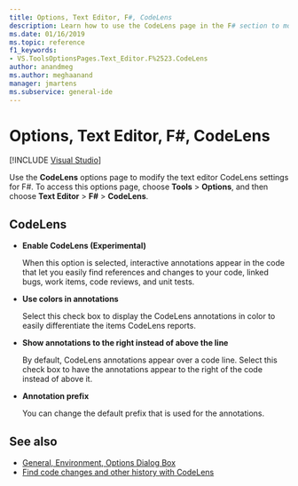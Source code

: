 ```yaml
---
title: Options, Text Editor, F#, CodeLens
description: Learn how to use the CodeLens page in the F# section to modify the text editor CodeLens settings for F#.
ms.date: 01/16/2019
ms.topic: reference
f1_keywords:
- VS.ToolsOptionsPages.Text_Editor.F%2523.CodeLens
author: anandmeg
ms.author: meghaanand
manager: jmartens
ms.subservice: general-ide
---
```

# Options, Text Editor, F#, CodeLens

 [!INCLUDE [Visual Studio](~/includes/applies-to-version/vs-windows-only.md)]

Use the **CodeLens** options page to modify the text editor CodeLens settings for F#. To access this options page, choose **Tools** > **Options**, and then choose **Text Editor** > **F#** > **CodeLens**.

## CodeLens

- **Enable CodeLens (Experimental)**

   When this option is selected, interactive annotations appear in the code that let you easily find references and changes to your code, linked bugs, work items, code reviews, and unit tests.

- **Use colors in annotations**

   Select this check box to display the CodeLens annotations in color to easily differentiate the items CodeLens reports.

- **Show annotations to the right instead of above the line**

   By default, CodeLens annotations appear over a code line. Select this check box to have the annotations appear to the right of the code instead of above it.

- **Annotation prefix**

   You can change the default prefix that is used for the annotations.

## See also

- [General, Environment, Options Dialog Box](../../ide/reference/general-environment-options-dialog-box.md)
- [Find code changes and other history with CodeLens](../../ide/find-code-changes-and-other-history-with-codelens.md)
